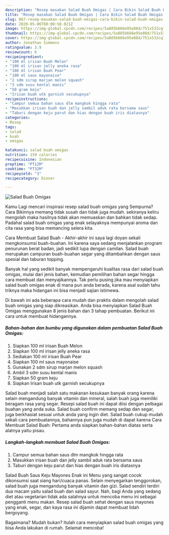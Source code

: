 ```yaml
---
description: "Resep masakan Salad Buah Omigas | Cara Bikin Salad Buah Omigas Yang Enak dan Simpel"
title: "Resep masakan Salad Buah Omigas | Cara Bikin Salad Buah Omigas Yang Enak dan Simpel"
slug: 867-resep-masakan-salad-buah-omigas-cara-bikin-salad-buah-omigas-yang-enak-dan-simpel
date: 2020-05-06T08:08:58.021Z
image: https://img-global.cpcdn.com/recipes/5a885b666e95e88d/751x532cq70/salad-buah-omigas-foto-resep-utama.jpg
thumbnail: https://img-global.cpcdn.com/recipes/5a885b666e95e88d/751x532cq70/salad-buah-omigas-foto-resep-utama.jpg
cover: https://img-global.cpcdn.com/recipes/5a885b666e95e88d/751x532cq70/salad-buah-omigas-foto-resep-utama.jpg
author: Jonathan Simmons
ratingvalue: 3.9
reviewcount: 6
recipeingredient:
- "100 ml irisan Buah Melon"
- "100 ml irisan jelly aneka rasa"
- "100 ml irisan Buah Pear"
- "100 ml saus mayonaise"
- "2 sdm sirup marjan melon squash"
- "3 sdm susu kental manis"
- "50 gram keju"
- "Irisan buah utk garnish secukupnya"
recipeinstructions:
- "Campur semua bahan saus dlm mangkok hingga rata"
- "Masukkan irisan buah dan jelly sambil aduk rata bersama saus"
- "Taburi dengan keju parut dan hias dengan buah iris diatasnya"
categories:
- Resep
tags:
- salad
- buah
- omigas

katakunci: salad buah omigas 
nutrition: 159 calories
recipecuisine: Indonesian
preptime: "PT12M"
cooktime: "PT32M"
recipeyield: "3"
recipecategory: Dinner

---
```



![Salad Buah Omigas](https://img-global.cpcdn.com/recipes/5a885b666e95e88d/751x532cq70/salad-buah-omigas-foto-resep-utama.jpg)

Kamu Lagi mencari inspirasi resep salad buah omigas yang Sempurna? Cara Bikinnya memang tidak susah dan tidak juga mudah. sekiranya keliru mengolah maka hasilnya tidak akan memuaskan dan bahkan tidak sedap. Padahal salad buah omigas yang enak selayaknya mempunyai aroma dan cita rasa yang bisa memancing selera kita.

Cara Membuat Salad Buah - Akhir-akhir ini saya lagi doyan sekali mengkonsumsi buah-buahan. Ini karena saya sedang menjalankan program penurunan berat badan, jadi sedikit lupa dengan camilan. Salad buah merupakan campuran buah-buahan segar yang ditambahkan dengan saus spesial dan taburan topping.

Banyak hal yang sedikit banyak mempengaruhi kualitas rasa dari salad buah omigas, mulai dari jenis bahan, kemudian pemilihan bahan segar hingga cara membuat dan menyajikannya. Tak perlu pusing jika mau menyiapkan salad buah omigas enak di mana pun anda berada, karena asal sudah tahu triknya maka hidangan ini bisa menjadi sajian istimewa.


Di bawah ini ada beberapa cara mudah dan praktis dalam mengolah salad buah omigas yang siap dikreasikan. Anda bisa menyiapkan Salad Buah Omigas menggunakan 8 jenis bahan dan 3 tahap pembuatan. Berikut ini cara untuk membuat hidangannya.

<!--inarticleads1-->

##### Bahan-bahan dan bumbu yang digunakan dalam pembuatan Salad Buah Omigas:

1. Siapkan 100 ml irisan Buah Melon
1. Siapkan 100 ml irisan jelly aneka rasa
1. Sediakan 100 ml irisan Buah Pear
1. Siapkan 100 ml saus mayonaise
1. Gunakan 2 sdm sirup marjan melon squash
1. Ambil 3 sdm susu kental manis
1. Siapkan 50 gram keju
1. Siapkan Irisan buah utk garnish secukupnya


Salad buah menjadi salah satu makanan kesukaan banyak orang karena selain mengandung banyak vitamin dan mineral, salah buah juga memiliki beragam rasa yang segar. Resepi salad buah ini dapat diisi dengan pelbagai buahan yang anda suka. Salad buah confirm memang sedap dan segar, juga berkhasiat sesuai untuk anda yang ingin diet. Salad buah cukup mudah sekali cara pembuatannya, bahannya pun juga mudah di dapat karena Cara Membuat Salad Buah: Pertama anda siapkan bahan-bahan diatas serta alatnya yaitu pisau. 

<!--inarticleads2-->

##### Langkah-langkah membuat Salad Buah Omigas:

1. Campur semua bahan saus dlm mangkok hingga rata
1. Masukkan irisan buah dan jelly sambil aduk rata bersama saus
1. Taburi dengan keju parut dan hias dengan buah iris diatasnya


Salad Buah Saus Keju Mayones Enak ini Menu yang sangat cocok dikonsumsi saat siang hari/cuaca panas. Selain menyegarkan tenggorokan, salad buah juga mengandung banyak vitamin dan gizi. Salad sendiri terdiri dua macam yaitu salad buah dan salad sayur. Nah, bagi Anda yang sedang diet atau vegetarian tidak ada salahnya untuk mencoba menu ini sebagai pengganti menu makan. Resep salad buah sehat dengan saus mayones yang enak, segar, dan kaya rasa ini dijamin dapat membuat lidah bergoyang. 

Bagaimana? Mudah bukan? Itulah cara menyiapkan salad buah omigas yang bisa Anda lakukan di rumah. Selamat mencoba!

